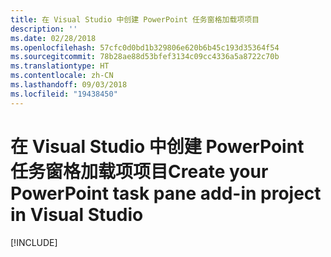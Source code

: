 ```yaml
---
title: 在 Visual Studio 中创建 PowerPoint 任务窗格加载项项目
description: ''
ms.date: 02/28/2018
ms.openlocfilehash: 57cfc0d0bd1b329806e620b6b45c193d35364f54
ms.sourcegitcommit: 78b28ae88d53bfef3134c09cc4336a5a8722c70b
ms.translationtype: HT
ms.contentlocale: zh-CN
ms.lasthandoff: 09/03/2018
ms.locfileid: "19438450"
---
```

# <a name="create-your-powerpoint-task-pane-add-in-project-in-visual-studio"></a><span data-ttu-id="a6beb-102">在 Visual Studio 中创建 PowerPoint 任务窗格加载项项目</span><span class="sxs-lookup"><span data-stu-id="a6beb-102">Create your PowerPoint task pane add-in project in Visual Studio</span></span>

[!INCLUDE[](../includes/powerpoint-tutorial-setup.md)]